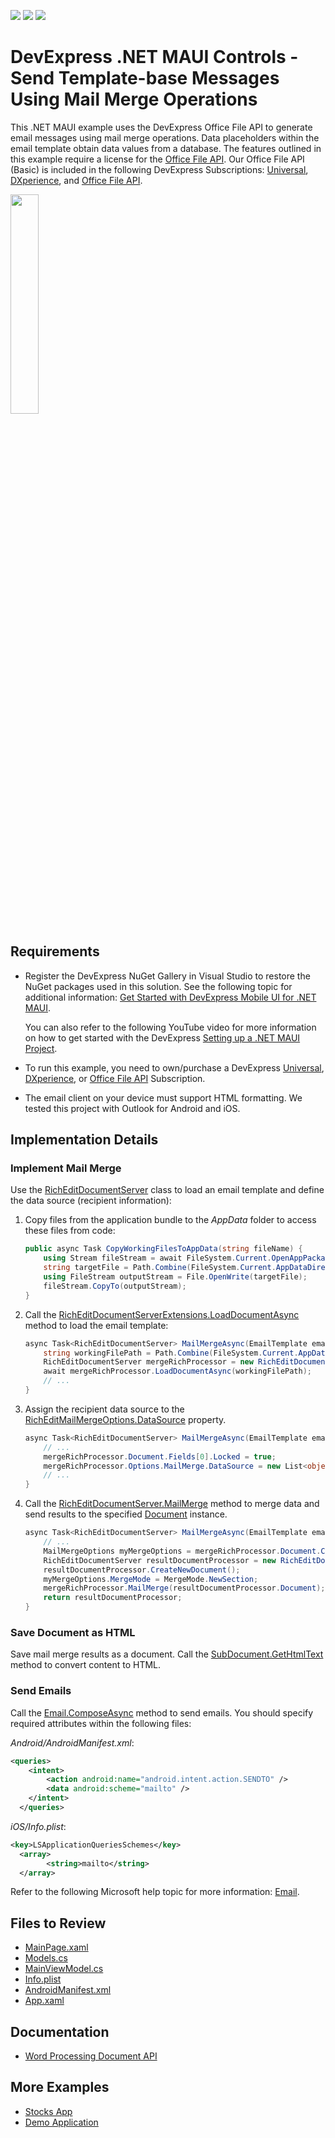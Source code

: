 <!-- default badges list -->
![](https://img.shields.io/endpoint?url=https://codecentral.devexpress.com/api/v1/VersionRange/621277459/23.1.2%2B)
[![](https://img.shields.io/badge/Open_in_DevExpress_Support_Center-FF7200?style=flat-square&logo=DevExpress&logoColor=white)](https://supportcenter.devexpress.com/ticket/details/T1157166)
[![](https://img.shields.io/badge/📖_How_to_use_DevExpress_Examples-e9f6fc?style=flat-square)](https://docs.devexpress.com/GeneralInformation/403183)
<!-- default badges end -->
# DevExpress .NET MAUI Controls - Send Template-base Messages Using Mail Merge Operations

This .NET MAUI example uses the DevExpress Office File API to generate email messages using mail merge operations. Data placeholders within the email template obtain data values from a database. The features outlined in this example require a license for the [Office File API](https://www.devexpress.com/products/net/office-file-api/). Our Office File API (Basic) is included in the following DevExpress Subscriptions: [Universal](https://www.devexpress.com/subscriptions/universal.xml), [DXperience](https://www.devexpress.com/subscriptions/dxperience.xml), and [Office File API](https://www.devexpress.com/products/net/office-file-api/).  

<img src="https://user-images.githubusercontent.com/12169834/228828852-28a3feb6-e91c-4bd1-8945-2a2f80ae9e18.png" width="30%"/>

## Requirements

* Register the DevExpress NuGet Gallery in Visual Studio to restore the NuGet packages used in this solution. See the following topic for additional information: [Get Started with DevExpress Mobile UI for .NET MAUI](https://docs.devexpress.com/MAUI/403249/get-started).

	You can also refer to the following YouTube video for more information on how to get started with the DevExpress [Setting up a .NET MAUI Project](https://www.youtube.com/watch?v=juJvl5UicIQ).

* To run this example, you need to own/purchase a DevExpress [Universal](https://www.devexpress.com/subscriptions/universal.xml), [DXperience](https://www.devexpress.com/subscriptions/dxperience.xml), or [Office File API](https://www.devexpress.com/products/net/office-file-api/) Subscription.
* The email client on your device must support HTML formatting. We tested this project with Outlook for Android and iOS.


## Implementation Details


### Implement Mail Merge

Use the [RichEditDocumentServer](https://docs.devexpress.com/OfficeFileAPI/DevExpress.XtraRichEdit.RichEditDocumentServer)  class to load an email template and define the data source (recipient information):

1. Copy files from the application bundle to the _AppData_ folder to access these files from code:
  
	  ```csharp
	  public async Task CopyWorkingFilesToAppData(string fileName) {
	      using Stream fileStream = await FileSystem.Current.OpenAppPackageFileAsync(fileName);
	      string targetFile = Path.Combine(FileSystem.Current.AppDataDirectory, fileName);
	      using FileStream outputStream = File.OpenWrite(targetFile);
	      fileStream.CopyTo(outputStream);
	  }
	  ```
  
1. Call the [RichEditDocumentServerExtensions.LoadDocumentAsync](https://docs.devexpress.com/OfficeFileAPI/DevExpress.XtraRichEdit.RichEditDocumentServerExtensions.LoadDocumentAsync.overloads) method to load the email template:
  
	  ```csharp
	  async Task<RichEditDocumentServer> MailMergeAsync(EmailTemplate emailTemplate) {
	      string workingFilePath = Path.Combine(FileSystem.Current.AppDataDirectory, emailTemplate.DocumentSourcePath);
	      RichEditDocumentServer mergeRichProcessor = new RichEditDocumentServer();
	      await mergeRichProcessor.LoadDocumentAsync(workingFilePath);
	      // ...
	  }
	  ```
  
1. Assign the recipient data source to the [RichEditMailMergeOptions.DataSource](https://docs.devexpress.com/OfficeFileAPI/DevExpress.XtraRichEdit.RichEditMailMergeOptions.DataSource?p=netstandard) property.

	  ```csharp
	  async Task<RichEditDocumentServer> MailMergeAsync(EmailTemplate emailTemplate) {
	      // ...
	      mergeRichProcessor.Document.Fields[0].Locked = true;
	      mergeRichProcessor.Options.MailMerge.DataSource = new List<object> { new { RecipientName = mailToCustomer.FirstName, SenderName = currentUserName} };
	      // ...
	  }
	```
  
1. Call the [RichEditDocumentServer.MailMerge](https://docs.devexpress.com/OfficeFileAPI/DevExpress.XtraRichEdit.RichEditDocumentServer.MailMerge(DevExpress.XtraRichEdit.API.Native.Document)?p=netstandard) method to merge data and send results to the specified [Document](https://docs.devexpress.com/OfficeFileAPI/DevExpress.XtraRichEdit.API.Native.Document?p=netstandard) instance.
  
	  ```csharp
	  async Task<RichEditDocumentServer> MailMergeAsync(EmailTemplate emailTemplate) {
	      // ...
	      MailMergeOptions myMergeOptions = mergeRichProcessor.Document.CreateMailMergeOptions();
	      RichEditDocumentServer resultDocumentProcessor = new RichEditDocumentServer();
	      resultDocumentProcessor.CreateNewDocument();
	      myMergeOptions.MergeMode = MergeMode.NewSection;
	      mergeRichProcessor.MailMerge(resultDocumentProcessor.Document);
	      return resultDocumentProcessor;
	  }
	  ```
	  
### Save Document as HTML

Save mail merge results as a document. Call the [SubDocument.GetHtmlText](https://docs.devexpress.com/OfficeFileAPI/DevExpress.XtraRichEdit.API.Native.SubDocument.GetHtmlText(DevExpress.XtraRichEdit.API.Native.DocumentRange-DevExpress.Office.Services.IUriProvider)) method to convert content to HTML.

### Send Emails

Call the [Email.ComposeAsync](https://learn.microsoft.com/en-us/dotnet/api/microsoft.maui.applicationmodel.communication.email.composeasync?view=net-maui-7.0) method to send emails. You should specify required attributes within the following files:

   _Android/AndroidManifest.xml_:
   
  ```xml
  <queries>
      <intent>
          <action android:name="android.intent.action.SENDTO" />
          <data android:scheme="mailto" />
      </intent>
	</queries>
  ```
  
  _iOS/Info.plist_:
  
  ```xml
  <key>LSApplicationQueriesSchemes</key>
	<array>
		  <string>mailto</string>
	</array>
  ```

 Refer to the following Microsoft help topic for more information: [Email](https://learn.microsoft.com/en-us/dotnet/maui/platform-integration/communication/email?view=net-maui-7.0&tabs=ios).


## Files to Review

<!-- default file list -->
* [MainPage.xaml](./CS/MainPage.xaml)
* [Models.cs](./CS/Model/Models.cs)
* [MainViewModel.cs](./CS/ViewModel/MainViewModel.cs)
* [Info.plist](./CS/Platforms/iOS/Info.plist)
* [AndroidManifest.xml](./CS/Platforms/Android/AndroidManifest.xml)
* [App.xaml](./CS/App.xaml)
<!-- default file list end -->

## Documentation

- [Word Processing Document API](https://docs.devexpress.com/OfficeFileAPI/17488/word-processing-document-api)

## More Examples

* [Stocks App](https://github.com/DevExpress-Examples/maui-stocks-mini)
* [Demo Application](https://github.com/DevExpress-Examples/maui-demo-app)
